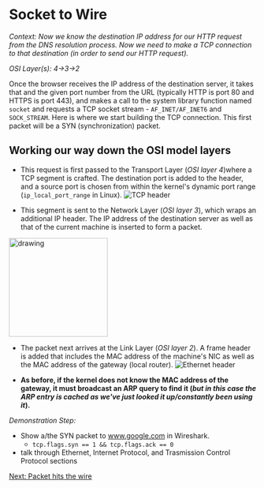 # Socket to Wire

_Context: Now we know the destination IP address for our HTTP request from the DNS resolution process. Now we need to make a TCP connection to that destination (in order to send our HTTP request)._

_OSI Layer(s): 4->3->2_

Once the browser receives the IP address of the destination server, it takes that and the given port number from the URL (typically HTTP is port 80 and HTTPS is port 443), and makes a call to the system library function named ``socket`` and requests a TCP socket stream - ``AF_INET/AF_INET6`` and ``SOCK_STREAM``. Here is where we start building the TCP connection. This first packet will be a SYN (synchronization) packet.

## Working our way down the OSI model layers

* This request is first passed to the Transport Layer (_OSI layer 4_)where a TCP segment is crafted. The destination port is added to the header, and a source port is chosen from within the kernel's dynamic port range (``ip_local_port_range`` in Linux).
![TCP header](https://i.stack.imgur.com/bSNbI.jpg)

* This segment is sent to the Network Layer (_OSI layer 3_), which wraps an additional IP header. The IP address of the destination server as well as that of the current machine is inserted to form a packet.
<img src="https://upload.wikimedia.org/wikipedia/commons/5/54/Ipv4_header.svg" alt="drawing" height="200"/>

* The packet next arrives at the Link Layer (_OSI layer 2_). A frame header is added that includes the MAC address of the machine's NIC as well as the MAC address of the gateway (local router). 
![Ethernet header](https://upload.wikimedia.org/wikipedia/commons/thumb/1/13/Ethernet_Type_II_Frame_format.svg/2880px-Ethernet_Type_II_Frame_format.svg.png)

* **As before, if the kernel does not know the MAC address of the gateway, it must broadcast an ARP query to find it (_but in this case the ARP entry is cached as we've just looked it up/constantly been using it_).**

_Demonstration Step:_
* Show a/the SYN packet to www.google.com in Wireshark.
  * ``tcp.flags.syn == 1 && tcp.flags.ack == 0``
* talk through Ethernet, Internet Protocol, and Trasmission Control Protocol sections


[Next: Packet hits the wire](./7-Packet2Wire.md)